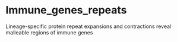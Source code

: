 # Immune_genes_repeats
Lineage-specific protein repeat expansions and contractions reveal malleable regions of immune genes
